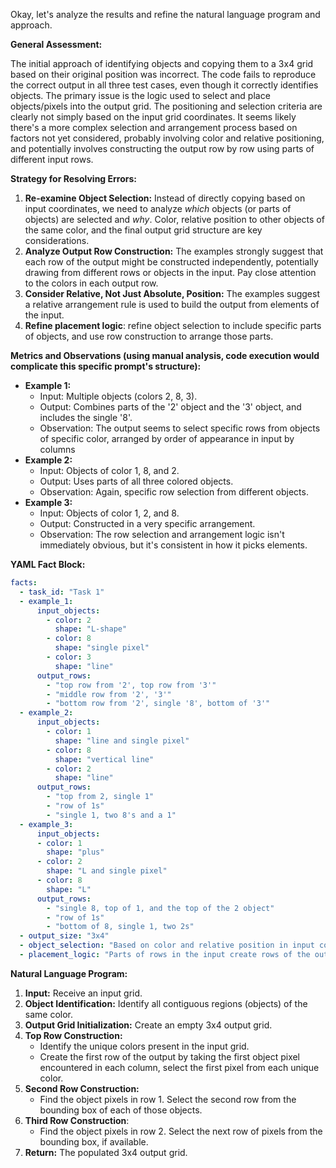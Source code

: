 Okay, let's analyze the results and refine the natural language program and approach.

**General Assessment:**

The initial approach of identifying objects and copying them to a 3x4 grid based on their original position was incorrect. The code fails to reproduce the correct output in all three test cases, even though it correctly identifies objects. The primary issue is the logic used to select and place objects/pixels into the output grid. The positioning and selection criteria are clearly not simply based on the input grid coordinates. It seems likely there's a more complex selection and arrangement process based on factors not yet considered, probably involving color and relative positioning, and potentially involves constructing the output row by row using parts of different input rows.

**Strategy for Resolving Errors:**

1.  **Re-examine Object Selection:** Instead of directly copying based on input coordinates, we need to analyze *which* objects (or parts of objects) are selected and *why*. Color, relative position to other objects of the same color, and the final output grid structure are key considerations.
2.  **Analyze Output Row Construction:** The examples strongly suggest that each row of the output might be constructed independently, potentially drawing from different rows or objects in the input. Pay close attention to the colors in each output row.
3. **Consider Relative, Not Just Absolute, Position:** The examples suggest a relative arrangement rule is used to build the output from elements of the input.
4. **Refine placement logic**: refine object selection to include specific parts of objects, and use row construction to arrange those parts.

**Metrics and Observations (using manual analysis, code execution would complicate this specific prompt's structure):**

*   **Example 1:**
    *   Input: Multiple objects (colors 2, 8, 3).
    *   Output: Combines parts of the '2' object and the '3' object, and includes the single '8'.
    *   Observation: The output seems to select specific rows from objects of specific color, arranged by order of appearance in input by columns
*   **Example 2:**
    *   Input: Objects of color 1, 8, and 2.
    *   Output: Uses parts of all three colored objects.
    *   Observation: Again, specific row selection from different objects.
*   **Example 3:**
    *   Input: Objects of color 1, 2, and 8.
    *   Output: Constructed in a very specific arrangement.
    *   Observation: The row selection and arrangement logic isn't immediately obvious, but it's consistent in how it picks elements.

**YAML Fact Block:**


```yaml
facts:
  - task_id: "Task 1"
  - example_1:
      input_objects:
        - color: 2
          shape: "L-shape"
        - color: 8
          shape: "single pixel"
        - color: 3
          shape: "line"
      output_rows:
        - "top row from '2', top row from '3'"
        - "middle row from '2', '3'"
        - "bottom row from '2', single '8', bottom of '3'"
  - example_2:
      input_objects:
        - color: 1
          shape: "line and single pixel"
        - color: 8
          shape: "vertical line"
        - color: 2
          shape: "line"
      output_rows:
        - "top from 2, single 1"
        - "row of 1s"
        - "single 1, two 8's and a 1"
  - example_3:
      input_objects:
      - color: 1
        shape: "plus"
      - color: 2
        shape: "L and single pixel"
      - color: 8
        shape: "L"
      output_rows:
        - "single 8, top of 1, and the top of the 2 object"
        - "row of 1s"
        - "bottom of 8, single 1, two 2s"
  - output_size: "3x4"
  - object_selection: "Based on color and relative position in input columns, output is constructed row by row"
  - placement_logic: "Parts of rows in the input create rows of the output"
```


**Natural Language Program:**

1.  **Input:** Receive an input grid.
2.  **Object Identification:** Identify all contiguous regions (objects) of the same color.
3. **Output Grid Initialization:** Create an empty 3x4 output grid.
4. **Top Row Construction:**
    *   Identify the unique colors present in the input grid.
    * Create the first row of the output by taking the first object pixel encountered in each column, select the first pixel from each unique color.
5. **Second Row Construction:**
    * Find the object pixels in row 1. Select the second row from the bounding box of each of those objects.
6. **Third Row Construction**:
      * Find the object pixels in row 2. Select the next row of pixels from the bounding box, if available.
7.  **Return:** The populated 3x4 output grid.
